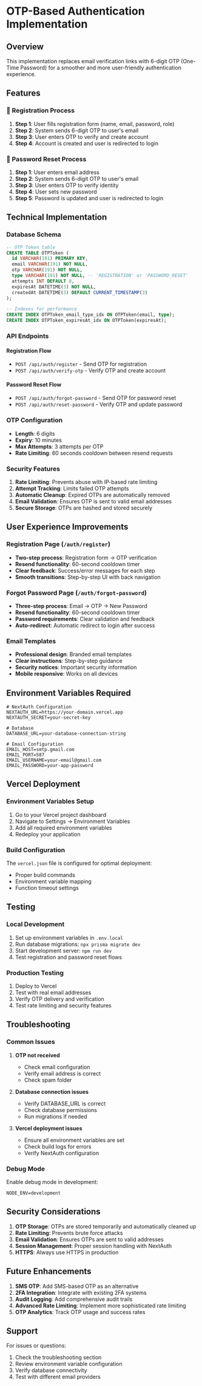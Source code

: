 # OTP-Based Authentication Implementation

## Overview

This implementation replaces email verification links with 6-digit OTP (One-Time Password) for a smoother and more user-friendly authentication experience.

## Features

### 🔐 Registration Process
1. **Step 1**: User fills registration form (name, email, password, role)
2. **Step 2**: System sends 6-digit OTP to user's email
3. **Step 3**: User enters OTP to verify and create account
4. **Step 4**: Account is created and user is redirected to login

### 🔑 Password Reset Process
1. **Step 1**: User enters email address
2. **Step 2**: System sends 6-digit OTP to user's email
3. **Step 3**: User enters OTP to verify identity
4. **Step 4**: User sets new password
5. **Step 5**: Password is updated and user is redirected to login

## Technical Implementation

### Database Schema

```sql
-- OTP Token table
CREATE TABLE OTPToken (
  id VARCHAR(191) PRIMARY KEY,
  email VARCHAR(191) NOT NULL,
  otp VARCHAR(191) NOT NULL,
  type VARCHAR(191) NOT NULL, -- 'REGISTRATION' or 'PASSWORD_RESET'
  attempts INT DEFAULT 0,
  expiresAt DATETIME(3) NOT NULL,
  createdAt DATETIME(3) DEFAULT CURRENT_TIMESTAMP(3)
);

-- Indexes for performance
CREATE INDEX OTPToken_email_type_idx ON OTPToken(email, type);
CREATE INDEX OTPToken_expiresAt_idx ON OTPToken(expiresAt);
```

### API Endpoints

#### Registration Flow
- `POST /api/auth/register` - Send OTP for registration
- `POST /api/auth/verify-otp` - Verify OTP and create account

#### Password Reset Flow
- `POST /api/auth/forgot-password` - Send OTP for password reset
- `POST /api/auth/reset-password` - Verify OTP and update password

### OTP Configuration

- **Length**: 6 digits
- **Expiry**: 10 minutes
- **Max Attempts**: 3 attempts per OTP
- **Rate Limiting**: 60 seconds cooldown between resend requests

### Security Features

1. **Rate Limiting**: Prevents abuse with IP-based rate limiting
2. **Attempt Tracking**: Limits failed OTP attempts
3. **Automatic Cleanup**: Expired OTPs are automatically removed
4. **Email Validation**: Ensures OTP is sent to valid email addresses
5. **Secure Storage**: OTPs are hashed and stored securely

## User Experience Improvements

### Registration Page (`/auth/register`)
- **Two-step process**: Registration form → OTP verification
- **Resend functionality**: 60-second cooldown timer
- **Clear feedback**: Success/error messages for each step
- **Smooth transitions**: Step-by-step UI with back navigation

### Forgot Password Page (`/auth/forgot-password`)
- **Three-step process**: Email → OTP → New Password
- **Resend functionality**: 60-second cooldown timer
- **Password requirements**: Clear validation and feedback
- **Auto-redirect**: Automatic redirect to login after success

### Email Templates
- **Professional design**: Branded email templates
- **Clear instructions**: Step-by-step guidance
- **Security notices**: Important security information
- **Mobile responsive**: Works on all devices

## Environment Variables Required

```env
# NextAuth Configuration
NEXTAUTH_URL=https://your-domain.vercel.app
NEXTAUTH_SECRET=your-secret-key

# Database
DATABASE_URL=your-database-connection-string

# Email Configuration
EMAIL_HOST=smtp.gmail.com
EMAIL_PORT=587
EMAIL_USERNAME=your-email@gmail.com
EMAIL_PASSWORD=your-app-password
```

## Vercel Deployment

### Environment Variables Setup
1. Go to your Vercel project dashboard
2. Navigate to Settings → Environment Variables
3. Add all required environment variables
4. Redeploy your application

### Build Configuration
The `vercel.json` file is configured for optimal deployment:
- Proper build commands
- Environment variable mapping
- Function timeout settings

## Testing

### Local Development
1. Set up environment variables in `.env.local`
2. Run database migrations: `npx prisma migrate dev`
3. Start development server: `npm run dev`
4. Test registration and password reset flows

### Production Testing
1. Deploy to Vercel
2. Test with real email addresses
3. Verify OTP delivery and verification
4. Test rate limiting and security features

## Troubleshooting

### Common Issues

1. **OTP not received**
   - Check email configuration
   - Verify email address is correct
   - Check spam folder

2. **Database connection issues**
   - Verify DATABASE_URL is correct
   - Check database permissions
   - Run migrations if needed

3. **Vercel deployment issues**
   - Ensure all environment variables are set
   - Check build logs for errors
   - Verify NextAuth configuration

### Debug Mode
Enable debug mode in development:
```env
NODE_ENV=development
```

## Security Considerations

1. **OTP Storage**: OTPs are stored temporarily and automatically cleaned up
2. **Rate Limiting**: Prevents brute force attacks
3. **Email Validation**: Ensures OTPs are sent to valid addresses
4. **Session Management**: Proper session handling with NextAuth
5. **HTTPS**: Always use HTTPS in production

## Future Enhancements

1. **SMS OTP**: Add SMS-based OTP as an alternative
2. **2FA Integration**: Integrate with existing 2FA systems
3. **Audit Logging**: Add comprehensive audit trails
4. **Advanced Rate Limiting**: Implement more sophisticated rate limiting
5. **OTP Analytics**: Track OTP usage and success rates

## Support

For issues or questions:
1. Check the troubleshooting section
2. Review environment variable configuration
3. Verify database connectivity
4. Test with different email providers
